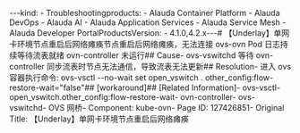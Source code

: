 ---kind:   - Troubleshootingproducts:    - Alauda Container Platform   - Alauda DevOps   - Alauda AI   - Alauda Application Services   - Alauda Service Mesh   - Alauda Developer PortalProductsVersion:   - 4.1.0,4.2.x---<!-- A type of document that involves encountering a fault, diag...it, performing root cause analysis, and providing solutions. --># 【Underlay】单网卡环境节点重启后网络瘫痪节点重启后网络瘫痪，无法连接 ovs-ovn Pod 日志持续等待流表就绪 ovn-controller 未运行## Cause- ovs-vswitchd 等待 ovn-controller 同步流表时节点无法通信，导致流表无法更新## Resolution- 进入 ovs 容器执行命令: ovs-vsctl --no-wait set open_vswitch . other_config:flow-restore-wait="false"## [workaround]## [Related Information]- ovs-vsctl- open_vswitch.other_config:flow-restore-wait- ovn-controller- ovs-vswitchd- OVS 网桥- Component: kube-ovn- Page ID: 127426851- Original Title: 【Underlay】单网卡环境节点重启后网络瘫痪